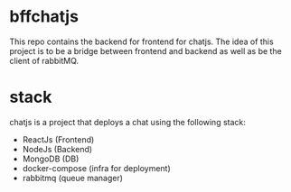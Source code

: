 # bffchatjs

This repo contains the backend for frontend for chatjs. The idea of this project is to be a bridge between frontend and backend as well as be the client of rabbitMQ.

# stack

chatjs is a project that deploys a chat using the following stack:
- ReactJs (Frontend)
- NodeJs (Backend)
- MongoDB (DB)
- docker-compose (infra for deployment)
- rabbitmq (queue manager)
